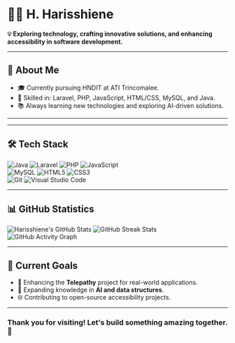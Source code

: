 # 👩‍💻 H. Harisshiene 

**💡 Exploring technology, crafting innovative solutions, and enhancing accessibility in software development.**

---

## 🚀 About Me
- 🎓 Currently pursuing HNDIT at ATI Trincomalee.
- 🔧 Skilled in: Laravel, PHP, JavaScript, HTML/CSS, MySQL, and Java.
- 📚 Always learning new technologies and exploring AI-driven solutions.

---

---

## 🛠️ Tech Stack
![Java](https://img.shields.io/badge/-Java-007396?style=flat&logo=java&logoColor=white)
![Laravel](https://img.shields.io/badge/-Laravel-FF2D20?style=flat&logo=laravel&logoColor=white)
![PHP](https://img.shields.io/badge/-PHP-777BB4?style=flat&logo=php&logoColor=white)
![JavaScript](https://img.shields.io/badge/-JavaScript-F7DF1E?style=flat&logo=javascript&logoColor=black)  
![MySQL](https://img.shields.io/badge/-MySQL-4479A1?style=flat&logo=mysql&logoColor=white)
![HTML5](https://img.shields.io/badge/-HTML5-E34F26?style=flat&logo=html5&logoColor=white)
![CSS3](https://img.shields.io/badge/-CSS3-1572B6?style=flat&logo=css3&logoColor=white)  
![Git](https://img.shields.io/badge/-Git-F05032?style=flat&logo=git&logoColor=white)
![Visual Studio Code](https://img.shields.io/badge/-VS_Code-0078D4?style=flat&logo=visual-studio-code&logoColor=white)

---

## 📊 GitHub Statistics

![Harisshiene's GitHub Stats](https://github-readme-stats.vercel.app/api?username=Harisshienee&show_icons=true&theme=radical) 
![GitHub Streak Stats](https://streak-stats.demolab.com/?user=Harisshienee&theme=radical)
![GitHub Activity Graph](https://github-readme-activity-graph.vercel.app/graph?username=Harisshienee&theme=radical)

---

## 🎯 Current Goals
- 🔭 Enhancing the **Telepathy** project for real-world applications.
- 🌟 Expanding knowledge in **AI and data structures**.
- 🌐 Contributing to open-source accessibility projects.

---

### Thank you for visiting! Let's build something amazing together. 🌟
